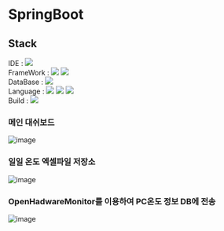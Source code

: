 # SpringBoot
## Stack
<div>
  IDE : <img src="https://img.shields.io/badge/IntelliJ IDEA-000000?style=flat&logo=IntelliJ IDEA&logoColor=white"/>
</div>
<div>
  FrameWork : <img src="https://img.shields.io/badge/SpringBoot-6DB33F?style=flat&logo=SpringBoot&logoColor=white"/> <img src="https://img.shields.io/badge/bootstrap-7952B3?style=flat&logo=bootstrap&logoColor=white"/>
</div>
<div>
  DataBase : <img src="https://img.shields.io/badge/MariaDB-003545?style=flat&logo=MariaDB&logoColor=white"/>
</div>
<div>
  Language : <img src="https://img.shields.io/badge/Java-007396?style=flat&logo=Java&logoColor=white"/> <img src="https://img.shields.io/badge/HTML5-E34F26?style=flat&logo=HTML5&logoColor=white"/> <img src="https://img.shields.io/badge/javascript-F7DF1E?style=flat&logo=javascript&logoColor=white"/>
</div>
<div>
  Build : <img src="https://img.shields.io/badge/Gradle-02303A?style=flat&logo=Gradle&logoColor=white"/>
</div>

### 메인 대쉬보드 
![image](https://github.com/Lee2ee/SpringBoot/assets/89178750/018962ad-33e2-47a1-a6f2-543ed52cc366)
### 일일 온도 엑셀파일 저장소
![image](https://github.com/Lee2ee/SpringBoot/assets/89178750/d07630b6-9e0b-4644-83b0-d91f7d86aa45)

### OpenHadwareMonitor를 이용하여 PC온도 정보 DB에 전송
![image](https://github.com/Lee2ee/SpringBoot/assets/89178750/987868f4-c8eb-4d5c-92a4-4fea62b36ea5)
